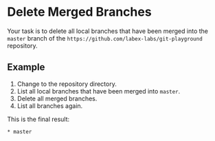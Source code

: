 # Delete Merged Branches

Your task is to delete all local branches that have been merged into the `master` branch of the `https://github.com/labex-labs/git-playground` repository.

## Example

1. Change to the repository directory.
2. List all local branches that have been merged into `master`.
3. Delete all merged branches.
4. List all branches again.

This is the final result:

```
* master
```
